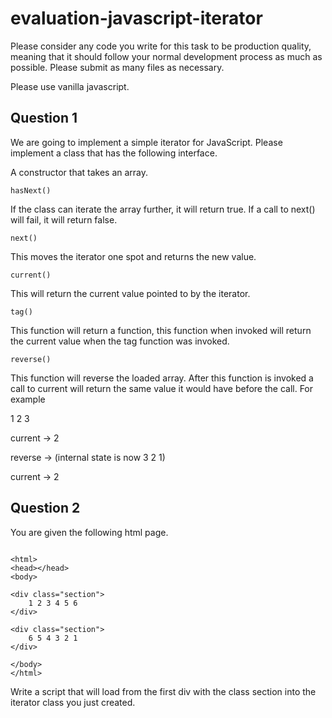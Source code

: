 # evaluation-javascript-iterator
Please consider any code you write for this task to be production quality, meaning that it should follow your normal development process as much as possible. Please submit as many files as necessary.

Please use vanilla javascript.

## Question 1

We are going to implement a simple iterator for JavaScript. Please implement a class that has the following interface.

A constructor that takes an array.

`hasNext()`

If the class can iterate the array further, it will return true. If a call to next() will fail, it will return false.

`next()`

This moves the iterator one spot and returns the new value.

`current()`

This will return the current value pointed to by the iterator.

`tag()`

This function will return a function, this function when invoked will return the current value when the tag function was invoked.

`reverse()`

This function will reverse the loaded array. After this function is invoked a call to current will return the same value it would have before the call. For example

1 2 3

current -> 2

reverse -> (internal state is now 3 2 1)

current -> 2


## Question 2

You are given the following html page.

```

<html>
<head></head>
<body>

<div class="section">
    1 2 3 4 5 6
</div>

<div class="section">
    6 5 4 3 2 1
</div>

</body>
</html>
```
 

Write a script that will load from the first div with the class section into the iterator class you just created.
